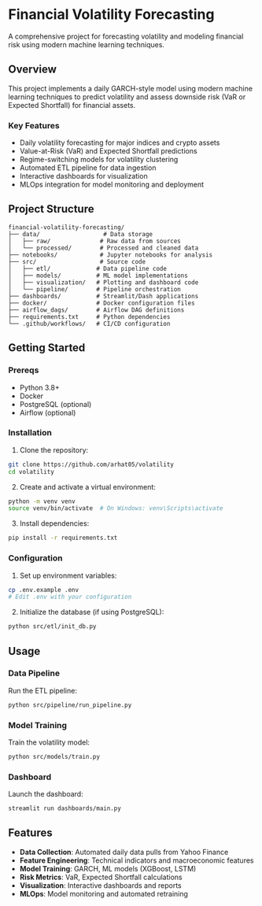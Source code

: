 # Financial Volatility Forecasting

A comprehensive project for forecasting volatility and modeling financial risk using modern machine learning techniques.

## Overview

This project implements a daily GARCH-style model using modern machine learning techniques to predict volatility and assess downside risk (VaR or Expected Shortfall) for financial assets.

### Key Features

- Daily volatility forecasting for major indices and crypto assets
- Value-at-Risk (VaR) and Expected Shortfall predictions
- Regime-switching models for volatility clustering
- Automated ETL pipeline for data ingestion
- Interactive dashboards for visualization
- MLOps integration for model monitoring and deployment

## Project Structure

```
financial-volatility-forecasting/
├── data/                  # Data storage
│   ├── raw/              # Raw data from sources
│   └── processed/        # Processed and cleaned data
├── notebooks/            # Jupyter notebooks for analysis
├── src/                  # Source code
│   ├── etl/             # Data pipeline code
│   ├── models/          # ML model implementations
│   ├── visualization/   # Plotting and dashboard code
│   └── pipeline/        # Pipeline orchestration
├── dashboards/          # Streamlit/Dash applications
├── docker/              # Docker configuration files
├── airflow_dags/        # Airflow DAG definitions
├── requirements.txt     # Python dependencies
└── .github/workflows/   # CI/CD configuration
```

## Getting Started

### Prereqs

- Python 3.8+
- Docker
- PostgreSQL (optional)
- Airflow (optional)

### Installation

1. Clone the repository:
```bash
git clone https://github.com/arhat05/volatility
cd volatility
```

2. Create and activate a virtual environment:
```bash
python -m venv venv
source venv/bin/activate  # On Windows: venv\Scripts\activate
```

3. Install dependencies:
```bash
pip install -r requirements.txt
```

### Configuration

1. Set up environment variables:
```bash
cp .env.example .env
# Edit .env with your configuration
```

2. Initialize the database (if using PostgreSQL):
```bash
python src/etl/init_db.py
```

## Usage

### Data Pipeline

Run the ETL pipeline:
```bash
python src/pipeline/run_pipeline.py
```

### Model Training

Train the volatility model:
```bash
python src/models/train.py
```

### Dashboard

Launch the dashboard:
```bash
streamlit run dashboards/main.py
```

## Features

- **Data Collection**: Automated daily data pulls from Yahoo Finance
- **Feature Engineering**: Technical indicators and macroeconomic features
- **Model Training**: GARCH, ML models (XGBoost, LSTM)
- **Risk Metrics**: VaR, Expected Shortfall calculations
- **Visualization**: Interactive dashboards and reports
- **MLOps**: Model monitoring and automated retraining
